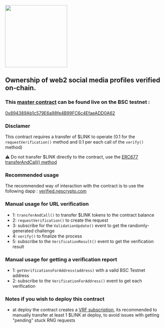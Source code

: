 <img src="https://svgur.com/i/gyQ.svg" width="200"/>

## Ownership of web2 social media profiles verified on-chain.

### This [master contract](./verified.sol) can be found live on the BSC testnet :
[0x894389Ab1c579E6a98fe4B99FC6c4EfaeADD0A62](https://testnet.bscscan.com/address/0x894389Ab1c579E6a98fe4B99FC6c4EfaeADD0A62)

### Disclamer
This contract requires a transfer of $LINK to operate (0.1 for the `requestVerification()` method and 0.1 per each call of the `verify()` method)

⚠️ Do not transfer $LINK directly to the contract, use the [ERC677 transferAndCall() method](https://github.com/ethereum/EIPs/issues/677)

### Recommended usage
The recommended way of interaction with the contract is to use the following dapp :
[verified.nescrypto.com](https://verified.nescrypto.com)

### Manual usage for URL verification
- 1:  `transferAndCall()` to transfer $LINK tokens to the contract balance
- 2: `requestVerification()` to create the request
- 3: subscribe for the `ValidationUpdate()` event to get the randomly-generated challenge
- 4:  `verify()` to finalize the process
- 5: subscribe to the `VerificationResult()` event to get the verification result

### Manual usage for getting a verification report
- 1: `getVerificationsForAddress(address)` with a valid BSC Testnet address
- 2: subscribe to the `VerificationForAddress()` event to get each verification

### Notes if you wish to deploy this contract 
- at deploy the contract creates a [VRF subscription](https://vrf.chain.link), its recommended to manually transfer at least 1 $LINK at deploy, to avoid issues with getting "pending" stuck RNG requests
